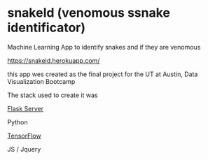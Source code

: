 # snakeId (venomous ssnake identificator)
Machine Learning App to identify snakes and if they are venomous

https://snakeid.herokuapp.com/

this app wes created as the final project for the UT at Austin, Data Visualization Bootcamp

The stack used to create it was

[Flask Server](https://flask.palletsprojects.com/en/1.1.x/)

Python

[TensorFlow](https://www.tensorflow.org/)

JS / Jquery 
